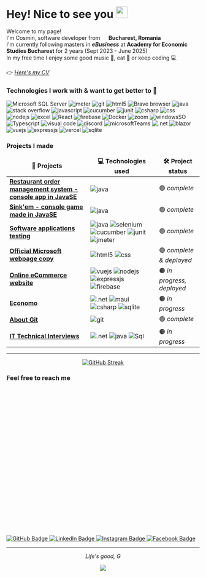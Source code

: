 <h1>Hey! Nice to see you <img src="https://media.giphy.com/media/hvRJCLFzcasrR4ia7z/giphy.gif" width="30"/></h1>

<p>Welcome to my page! 
</br> I'm Cosmin, software developer from <img src="https://cdn-icons-png.flaticon.com/512/197/197542.png" width="14"/> <b>Bucharest, Romania</b> 
</br>I'm currently following masters in <b><i>eBusiness</i></b> at <b>Academy for Economic Studies Bucharest</b> for 2 years (Sept 2023 - June 2025)
</br>In my free time I enjoy some good music 🎹, eat 🍕 or keep coding 💻</p>

👉 <a href="https://github.com/CosminManu/my-CV/blob/main/CV_ManuCosminMihai.pdf" target="_blank" rel="noopener noreferrer"><i>Here's my CV</i></a>

<h3>Technologies I work with & want to get better to 🌈 </h3>
<p>

  <!--   RED -->
  <img alt="Microsoft SQL Server" src="https://img.shields.io/badge/Microsoft_SQL_Server-CC2927?style=flat&logo=microsoft-sql-server&logoColor=white" />
  <img alt="jmeter" src="https://img.shields.io/badge/-Apache JMeter-D22128?style=flat&logo=apachejmeter&logoColor=white"/>
  <img alt="git" src="https://img.shields.io/badge/-Git-F05032?style=flat&logo=git&logoColor=white" />
  <img alt="html5" src="https://img.shields.io/badge/-HTML5-E34F26?style=flat&logo=html5&logoColor=white" />
  <img alt="Brave browser" src="https://img.shields.io/badge/-Brave_Browser-FB542B?style=flat&logo=brave&logoColor=white" />

  <!-- ORANGE -->
  <img alt="java" src="https://img.shields.io/badge/Java-ED8B00?style=flat&logo=openjdk&logoColor=white"/>
  <img alt="stack overflow" src="https://aleen42.github.io/badges/src/stackoverflow.svg"/>



  <!-- YELLOW -->
  <img alt="javascript" src="https://img.shields.io/badge/JavaScript-F7DF1E?style=flat&logo=JavaScript&logoColor=white"/>

  
  <!--   GREEN -->
  <img alt="cucumber" src="https://img.shields.io/badge/-Cucumber-23D96C?style=flat&logo=cucumber&logoColor=white"/>
  <img alt="junit" src="https://img.shields.io/badge/-JUnit5-25A162?style=flat&logo=junit5&logoColor=white"/>
  <img alt="csharp" src="https://img.shields.io/badge/C%23-239120?style=flat&logo=unity&logoColor=white"/>
  <img alt="css" src="https://img.shields.io/badge/CSS-239120?&style=flat&logo=css3&logoColor=white"/>
  <img alt="nodejs" src="https://img.shields.io/badge/Node.js-43853D?style=flat&logo=node.js&logoColor=white"/>
  <img alt="excel" src="https://img.shields.io/badge/-Microsoft Excel-217346?style=flat&logo=microsoftexcel&logoColor=white"/>


  <!-- BLUE -->
  <img alt="React" src="https://img.shields.io/badge/-React-45b8d8?style=flat&logo=react&logoColor=white" />
  <img alt="firebase" src="https://img.shields.io/badge/Firebase-039BE5?style=flat&logo=Firebase&logoColor=white"/>
  <img alt="Docker" src="https://img.shields.io/badge/-Docker-46a2f1?style=flat&logo=docker&logoColor=white" />
  <img alt="zoom" src="https://img.shields.io/badge/Zoom-2D8CFF?style=flat&logo=zoom&logoColor=white" />
  <img alt="windowsSO" src="https://img.shields.io/badge/Windows-0078D6?style=flat&logo=windows&logoColor=white"/>  
  <img alt="Typescript" src="https://img.shields.io/badge/-TypeScript-007ACC?style=flat&logo=typescript&logoColor=white"/>
  <img alt="visual code" src="https://img.shields.io/badge/Visual_Studio_Code-0078D4?style=flat-sqaure&logo=visual%20studio%20code&logoColor=white"/>
  
  <!-- PURPLE -->
  <img alt="discord" src="https://img.shields.io/badge/Discord-7289DA?style=flat&logo=discord&logoColor=white" />
  <img alt="microsoftTeams" src="https://img.shields.io/badge/Microsoft_Teams-6264A7?style=flat&logo=microsoft-teams&logoColor=white" />
  <img alt=".net" src="https://img.shields.io/badge/.NET-5C2D91?style=flat&logo=.net&logoColor=white"/>
  <img alt="blazor" src="https://img.shields.io/badge/blazor-%235C2D91.svg?style=flat&logo=blazor&logoColor=white"/>


  
  
  <img alt="vuejs" src="https://img.shields.io/badge/Vue.js-35495E?style=flat&logo=vue.js&logoColor=4FC08D"/>
  <img alt="expressjs" src="https://img.shields.io/badge/express.js-%23404d59.svg?style=flat-sqaure&logo=express&logoColor=%2361DAFB"/>
  <img alt="vercel" src="https://img.shields.io/badge/Vercel-000000?style=flat&logo=vercel&logoColor=white"/>
  <img alt="sqlite" src="https://img.shields.io/badge/SQLite-07405E?style=flat&logo=sqlite&logoColor=white"/>


</p>


<h3>Projects I made</h3>
<table>
  <thead align="center">
    <tr border: none;>
      <td><b>🎁 Projects</b></td>
      <td><b>💻 Technologies used</b></td>
      <td><b>🛠️ Project status</b></td>
    </tr>
  </thead>
  <tbody>
    <tr>
      <td><a href="https://github.com/CosminManu/restaurant-management-system"><b>Restaurant order management system - console app in JavaSE</b></a></td>
      <td> <img alt="java" src="https://img.shields.io/badge/Java-ED8B00?style=flat&logo=openjdk&logoColor=white"/></td>
      <td>🟢 <i>complete</i></td>
    </tr>
    <tr>
      <td><a href="https://github.com/CosminManu/SinkShipsGame"><b>Sink'em - console game made in JavaSE</b></a></td>
      <td> <img alt="java" src="https://img.shields.io/badge/Java-ED8B00?style=flat&logo=openjdk&logoColor=white"/></td>
      <td>🟢 <i>complete</i></td>
    </tr>
    <tr>
      <td><a href="https://github.com/CosminManu/tas"><b>Software applications testing</b></a></td>
      <td>
        <img alt="java" src="https://img.shields.io/badge/Java-ED8B00?style=flat&logo=openjdk&logoColor=white"/>
        <img alt="selenium" src="https://img.shields.io/badge/-selenium-%43B02A?style=flat&logo=selenium&logoColor=white"/>
        <img alt="cucumber" src="https://img.shields.io/badge/-Cucumber-23D96C?style=flat&logo=cucumber&logoColor=white"/>
        <img alt="junit" src="https://img.shields.io/badge/-JUnit5-25A162?style=flat&logo=junit5&logoColor=white"/>
        <img alt="jmeter" src="https://img.shields.io/badge/-Apache JMeter-D22128?style=flat&logo=apachejmeter&logoColor=white"/>
      </td>
      <td>🟢 <i>complete</i></td>
    </tr>
    <tr>
      <td><a href="https://microsoft-webpage-copy.vercel.app"><b>Official Microsoft webpage copy</b></a></td>
      <td>
        <img alt="html5" src="https://img.shields.io/badge/-HTML5-E34F26?style=flat&logo=html5&logoColor=white" />
        <img alt="css" src="https://img.shields.io/badge/CSS-239120?&style=flat&logo=css3&logoColor=white">
      </td>
      <td>🟢 <i>complete & deployed</i></td>
    </tr>
<!--     <tr>
      <td><a href="https://github.com/CosminManu/firebase-practice"><b>Firebase 9 with Auth practice</b></td>
      <td>
        <img alt="javascript" src="https://img.shields.io/badge/JavaScript-F7DF1E?style=flat&logo=JavaScript&logoColor=white"/>
        <img alt="html5" src="https://img.shields.io/badge/-HTML5-E34F26?style=flat&logo=html5&logoColor=white" />
        <img alt="firebase" src="https://img.shields.io/badge/Firebase-039BE5?style=flat&logo=Firebase&logoColor=white"/>
      </td>
      <td>🟢 <i>complete</i></td>
    </tr> -->
<!--     <tr>
      <td><a href="https://github.com/CosminManu/eShoppingCart"><b>Online Shopping Cart</b></td>
      <td>
        <img alt="vuejs" src="https://img.shields.io/badge/Vue.js-35495E?style=flat&logo=vue.js&logoColor=4FC08D"/>
        <img alt="vuetify" src="https://img.shields.io/badge/Vuetify-1867C0?style=flat"/>
        <img alt="nodejs" src="https://img.shields.io/badge/Node.js-43853D?style=flat&logo=node.js&logoColor=white"/>
        <img alt="expressjs" src="https://img.shields.io/badge/Express.js-404D59?style=flat">
        <img alt="firebase" src="https://img.shields.io/badge/Firebase-039BE5?style=flat&logo=Firebase&logoColor=white"/>
      </td>
      <td><i>in progress</i></td>
    </tr> -->
    <tr>
      <td><a href="https://e-commerce-site-nine-umber.vercel.app"><b>Online eCommerce website</b></td>
      <td>
        <img alt="vuejs" src="https://img.shields.io/badge/Vue.js-35495E?style=flat&logo=vue.js&logoColor=4FC08D"/>
        <img alt="nodejs" src="https://img.shields.io/badge/Node.js-43853D?style=flat&logo=node.js&logoColor=white"/>
        <img alt="expressjs" src="https://img.shields.io/badge/express.js-%23404d59.svg?style=flat&logo=express&logoColor=%2361DAFB">
        <img alt="firebase" src="https://img.shields.io/badge/Firebase-039BE5?style=flat&logo=Firebase&logoColor=white"/>
      </td>
      <td> 🟠 <i>in progress, deployed </i></td>
    </tr>
<!--     <tr>
      <td><a href="https://github.com/CosminManu/SeaVacations"><b>Cruise website</b></td>
        <td>
          Shopify platform
        </td>
      <td>🟢 <i>complete & deployed on platform</i></td>
    </tr> -->
<!--     <tr>
      <td><a href="https://github.com/CosminManu/tas"><b>Software application Testing</b></td>
        <td>
          <img alt="java" src="https://img.shields.io/badge/Java-ED8B00?style=flat&logo=openjdk&logoColor=white"/>
          <img alt="test library" src="https://img.shields.io/badge/testing%20library-323330?style=flat&logo=testing-library&logoColor=red"/>
          Cucumber, JMeter, OWASP ZAP
        </td>
      <td>🟢 <i>complete</i></td>
    </tr> -->
    <tr>
      <td><a href="https://github.com/CosminManu/Economo"><b>Economo</b></td>
      <td>
        <img alt=".net" src="https://img.shields.io/badge/.NET-5C2D91?style=flat&logo=.net&logoColor=white"/>
        <img alt="maui" src="https://img.shields.io/badge/MAUI-3498DB?style=flat&logo=.net&logoColor=white"/>
        <img alt="csharp" src="https://img.shields.io/badge/c%23-%23239120.svg?style=flat&logo=csharp&logoColor=white"/>
        <img alt="sqlite" src="https://img.shields.io/badge/SQLite-07405E?style=flat&logo=sqlite&logoColor=white"/>
      </td>
      <td> 🟠 <i>in progress</i></td>
    </tr>
<!--     <tr>
      <td><a href="https://github.com/CosminManu/24"><b>24 - timekeeping software</b></td>
        <td>
          TBD
        </td>
        <td> 🟣 <i>in analyze</i></td>
    </tr> -->
    <tr>
      <td><a href="https://github.com/CosminManu/Git-workflow"><b>About Git</b></td>
        <td>
          <img alt="git" src="https://img.shields.io/badge/-Git-F05032?style=flat&logo=git&logoColor=white" />
        </td>
      <td>🟢 <i>complete</i></td>
    </tr>
<!--     <tr>
      <td><a href="https://github.com/CosminManu/dotnet-maui-derek-banas"><b>.NET Maui Tutorial-practice</b></td>
      <td>
        <img alt=".net" src="https://img.shields.io/badge/.NET-5C2D91?style=flat&logo=.net&logoColor=white"/>
        <img alt="maui" src="https://img.shields.io/badge/MAUI-3498DB?style=flat&logo=.net&logoColor=white"/>
        <img alt="blazor" src="https://img.shields.io/badge/blazor-%235C2D91.svg?style=flat&logo=blazor&logoColor=white"/>
        <img alt="csharp" src="https://img.shields.io/badge/c%23-%23239120.svg?style=flat&logo=csharp&logoColor=white"/>
      </td>
      <td> 🟠 <i>in progress</i></td>
    </tr> -->
    <tr>
      <td><a href="https://github.com/CosminManu/interviews-prep"><b>IT Technical Interviews</b></td>
      <td>
        <img alt=".net" src="https://img.shields.io/badge/.NET-5C2D91?style=flat&logo=.net&logoColor=white"/>
        <img alt="java" src="https://img.shields.io/badge/Java-ED8B00?style=flat&logo=openjdk&logoColor=white"/>
        <img alt="Sql" src="https://img.shields.io/badge/SQL-CC2927?style=flat&logo=microsoft%20sql%20server&logoColor=white"/>
      </td>
      <td> 🟠 <i>in progress</i></td>
    </tr>

<!--    more to come -->
  </tbody>
</table>


------------
<div align="center">
  <a href="https://git.io/streak-stats"><img src="https://github-readme-streak-stats-eight.vercel.app/?user=CosminManu&theme=dark&hide_border=true" alt="GitHub Streak" /></a>
</div>

<h3>Feel free to reach me</h3>
<div style="margin-top: 400px;">
  
  <a href="https://www.github.com/CosminManu/">
    <img src="https://img.shields.io/badge/GitHub-black?style=for-the-badge&logo=github&logoColor=white" alt="GitHub Badge"/>
  </a>
  <a href="https://www.linkedin.com/in/cosminmanu/">
    <img src="https://img.shields.io/badge/-LinkedIn-0A66C2?style=for-the-badge&logo=linkedin&logoColor=white" alt="LinkedIn Badge"/>
  </a>
  <a href="https://www.instagram.com/_cosminm_">
    <img src="https://img.shields.io/badge/Instagram-E1306C?style=for-the-badge&logo=instagram&logoColor=white" alt="Instagram Badge"/>
  </a>
  <a href="https://www.facebook.com/cosmin.manu31">
    <img src="https://img.shields.io/badge/Facebook-blue?style=for-the-badge&logo=facebook&logoColor=white" alt="Facebook Badge"/>  
  </a>
</div>

------------

<p align="center"> <i>Life's good, G</i></p>

<div align="center">
  <img src="https://komarev.com/ghpvc/?username=CosminManu&color=green" >
</div>

<!--
**CosminManu/CosminManu** is a ✨ _special_ ✨ repository because its `README.md` (this file) appears on your GitHub profile.

Here are some ideas to get you started:

- 🔭 I’m currently working on ...
- 🌱 I’m currently learning ...
- 👯 I’m looking to collaborate on ...
- 🤔 I’m looking for help with ...
- 💬 Ask me about ...
- 📫 How to reach me: ...
- 😄 Pronouns: ...
- ⚡ Fun fact: ...
-->
